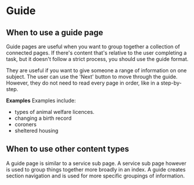 # Guide

## When to use a guide page
Guide pages are useful when you want to group together a collection of connected pages. If there's content that's relative to the user completing a task, but it doesn't follow a strict process, you should use the guide format. 

They are useful if you want to give someone a range of information on one subject. The user can use the 'Next' button to move through the guide. However, they do not need to read every page in order, like in a step-by-step.

**Examples**
Examples include:

* types of animal welfare licences.
* changing a birth record
* coroners
* sheltered housing

## When to use other content types

A guide page is similar to a service sub page. A service sub page however is used to group things together more broadly in an index. A guide creates section navigation and is used for more specific groupings of information.

